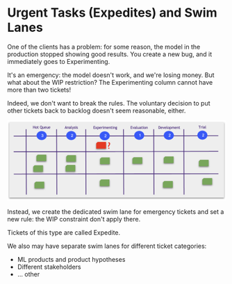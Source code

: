 # Urgent Tasks (Expedites) and Swim Lanes

One of the clients has a problem: for some reason, the model in the production stopped showing good results. You create a new bug, and it immediately goes to Experimenting.

It's an emergency: the model doesn't work, and we're losing money. But what about the WIP restriction? The Experimenting column cannot have more than two tickets!

Indeed, we don't want to break the rules. The voluntary decision to put other tickets back to backlog doesn't seem reasonable, either.

![Expedite Swim Lane](_images/urgenttasks-expidite.png)

Instead, we create the dedicated swim lane for emergency tickets and set a new rule: the WIP constraint don't apply there.

Tickets of this type are called Expedite.

We also may have separate swim lanes for different ticket categories:

* ML products and product hypotheses
* Different stakeholders
* ... other
